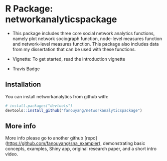 # R Package: networkanalyticspackage

- This package includes three core social network analytics functions, namely plot network sociograph function,  node-level measures function and network-level measures function. This package also includes data from my dissertation that can be used with these functions.

- Vignette: To get started, read the introduction vignette

- Travis Badge

## Installation

You can install networkanalytics from github with:


``` r
# install.packages("devtools")
devtools::install_github("fanouyang/networkanalyticspackage")
```


## More info

More info please go to another github [repo] (https://github.com/fanouyang/sna_exampler), demonstrating basic concepts, examples, Shiny app, original research paper, and a short intro video.
